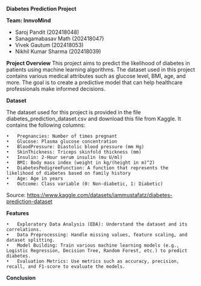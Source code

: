 **Diabetes Prediction Project**

**Team: InnvoMind**
* Saroj Pandit (202418048)
* Sanagamabasav Math (202418047)
* Vivek Gautum (202418053)
* Nikhil Kumar Sharma (202418039)

**Project Overview**
This project aims to predict the likelihood of diabetes in patients using machine learning algorithms.
The dataset used in this project contains various medical attributes such as glucose level, BMI, age, and more.
The goal is to create a predictive model that can help healthcare professionals make informed decisions.

**Dataset** 


The dataset used for this project is provided in the file diabetes_prediction_dataset.csv and download this file from Kaggle. It contains the following columns:

	•	Pregnancies: Number of times pregnant
	•	Glucose: Plasma glucose concentration
	•	BloodPressure: Diastolic blood pressure (mm Hg)
	•	SkinThickness: Triceps skinfold thickness (mm)
	•	Insulin: 2-Hour serum insulin (mu U/ml)
	•	BMI: Body mass index (weight in kg/(height in m)^2)
	•	DiabetesPedigreeFunction: A function that represents the likelihood of diabetes based on family history
	•	Age: Age in years
	•	Outcome: Class variable (0: Non-diabetic, 1: Diabetic)
 
Source: https://www.kaggle.com/datasets/iammustafatz/diabetes-prediction-dataset


**Features**

	•	Exploratory Data Analysis (EDA): Understand the dataset and its correlations.
	•	Data Preprocessing: Handle missing values, feature scaling, and dataset splitting.
	•	Model Building: Train various machine learning models (e.g., Logistic Regression, Decision Tree, Random Forest, etc.) to predict diabetes.
	•	Evaluation Metrics: Use metrics such as accuracy, precision, recall, and F1-score to evaluate the models.


 **Conclusion**


